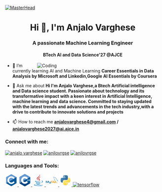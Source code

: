 [![MasterHead](https://images.app.goo.gl/JJYYGt5m5pLfPBiD7)](https://ww38.rishavchanda.io/)
<h1 align="center">Hi 👋, I'm Anjalo Varghese</h1>
<h3 align="center">A passionate Machine Learning Engineer</h3>
<h4 align="center">BTech AI and Data Science'27 @AJCE</h4>
<img align="right" alt="Coding" width="400" src="https://camo.githubusercontent.com/4d9f5ecceb711eec6e2018f38a5677dc657c9738d4a65ba3b928c41c0a45b439/68747470733a2f2f6d69726f2e6d656469756d2e636f6d2f6d61782f313336302f302a37513379765349765f7430696f4a2d5a2e676966">




- 🌱 I’m currently learning AI and Machine Learning **Career Essentials in Data Analysis by Microsoft and Linkedin,Google AI Essentials by Coursera**

- 💬 Ask me about **Hi I'm Anjalo Varghese,a Btech Artificial intelligence and Data science student. Passionate about technology and its transformative impact with a keen interest in Artificial Intelligence, machine learning and data science. Committed to staying updated with the latest trends and advancements in the tech industry,with a drive to contribute to innovate solutions and projects**

- 📫 How to reach me **anjalovarghese4@gmail.com / anjalovarghese2027@ai.ajce.in**

<h3 align="left">Connect with me:</h3>
<p align="left">
<a href="https://linkedin.com/in/anjalo varghese" target="blank"><img align="center" src="https://raw.githubusercontent.com/rahuldkjain/github-profile-readme-generator/master/src/images/icons/Social/linked-in-alt.svg" alt="anjalo varghese" height="30" width="40" /></a>
<a href="https://instagram.com/anjlovrgse" target="blank"><img align="center" src="https://raw.githubusercontent.com/rahuldkjain/github-profile-readme-generator/master/src/images/icons/Social/instagram.svg" alt="anjlovrgse" height="30" width="40" /></a>
<a href="https://www.leetcode.com/anjlovrgse" target="blank"><img align="center" src="https://raw.githubusercontent.com/rahuldkjain/github-profile-readme-generator/master/src/images/icons/Social/leet-code.svg" alt="anjlovrgse" height="30" width="40" /></a>
</p>

<h3 align="left">Languages and Tools:</h3>
<p align="left"> <a href="https://www.cprogramming.com/" target="_blank" rel="noreferrer"> <img src="https://raw.githubusercontent.com/devicons/devicon/master/icons/c/c-original.svg" alt="c" width="40" height="40"/> </a> <a href="https://www.w3schools.com/cpp/" target="_blank" rel="noreferrer"> <img src="https://raw.githubusercontent.com/devicons/devicon/master/icons/cplusplus/cplusplus-original.svg" alt="cplusplus" width="40" height="40"/> </a> <a href="https://www.java.com" target="_blank" rel="noreferrer"> <img src="https://raw.githubusercontent.com/devicons/devicon/master/icons/java/java-original.svg" alt="java" width="40" height="40"/> </a> <a href="https://www.mysql.com/" target="_blank" rel="noreferrer"> <img src="https://raw.githubusercontent.com/devicons/devicon/master/icons/mysql/mysql-original-wordmark.svg" alt="mysql" width="40" height="40"/> </a> <a href="https://www.python.org" target="_blank" rel="noreferrer"> <img src="https://raw.githubusercontent.com/devicons/devicon/master/icons/python/python-original.svg" alt="python" width="40" height="40"/> </a> <a href="https://www.tensorflow.org" target="_blank" rel="noreferrer"> <img src="https://www.vectorlogo.zone/logos/tensorflow/tensorflow-icon.svg" alt="tensorflow" width="40" height="40"/> </a> </p>
